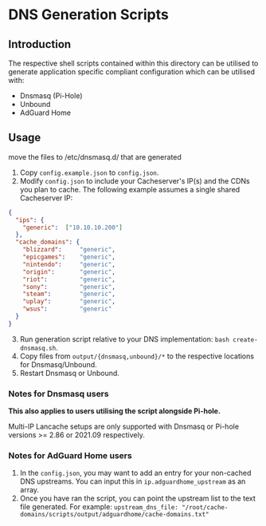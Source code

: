 # DNS Generation Scripts

## Introduction

The respective shell scripts contained within this directory can be utilised to generate application specific compliant
configuration which can be utilised with:

* Dnsmasq (Pi-Hole)
* Unbound
* AdGuard Home

## Usage

move the files to /etc/dnsmasq.d/ that are generated

1. Copy `config.example.json` to `config.json`.
2. Modify `config.json` to include your Cacheserver's IP(s) and the CDNs you plan to cache.
   The following example assumes a single shared Cacheserver IP:
```json
{
  "ips": {
    "generic":	["10.10.10.200"]
  },
  "cache_domains": {
    "blizzard":     "generic",
    "epicgames":    "generic",
    "nintendo":     "generic",
    "origin":       "generic",
    "riot":         "generic",
    "sony":         "generic",
    "steam":        "generic",
    "uplay":        "generic",
    "wsus":         "generic"
  }
}
```
3. Run generation script relative to your DNS implementation: `bash create-dnsmasq.sh`.
4. Copy files from `output/{dnsmasq,unbound}/*` to the respective locations for Dnsmasq/Unbound.
5. Restart Dnsmasq or Unbound.

### Notes for Dnsmasq users

**This also applies to users utilising the script alongside Pi-hole.**

Multi-IP Lancache setups are only supported with Dnsmasq or Pi-hole versions >= 2.86 or 2021.09 respectively.

### Notes for AdGuard Home users

1. In the `config.json`, you may want to add an entry for your non-cached DNS upstreams. You can input this in `ip.adguardhome_upstream` as an array.
2. Once you have ran the script, you can point the upstream list to the text file generated. For example: `upstream_dns_file: "/root/cache-domains/scripts/output/adguardhome/cache-domains.txt"`
